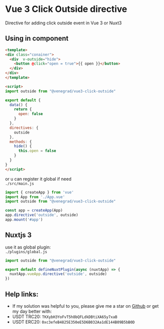 # Vue 3 Click Outside directive

Directive for adding click outside event in Vue 3 or Nuxt3

## Using in component
```html
<template>
<div class="conainer">
  <div  v-outside="hide">
    <button @click="open = true">{{ open }}</button>
  </div>
</div>
</template>

<script>
import outside from "@venegrad/vue3-click-outside"

export default {
  data() {
    return {
      open: false
    }
  },
  directives: {
    outside
  },
  methods: {
    hide() {
      this.open = false
    }
  }
}
</script>
```

or u can register it global if need \
`./src/main.js`
```js
import { createApp } from 'vue'
import App from './App.vue'
import outside from "@venegrad/vue3-click-outside"

const app = createApp(App)
app.directive('outside', outside)
app.mount('#app')
```

## Nuxtjs 3

use it as global plugin: \
`./plugins/global.js`
```js
import outside from "@venegrad/vue3-click-outside"

export default defineNuxtPlugin(async (nuxtApp) => {
  nuxtApp.vueApp.directive('outside', outside)
})
```



## Help links: 
- If my solution was helpful to you, please give me a star on [Github](https://github.com/Venegrad/vue3-click-outside) or get my day better with: 
- USDT TRC20: `TKXybH3YoFvT5h8bQFLdkDBtiXA65y7xaB`
- USDT ERC20: `0xc3efeB4825E350eE5D6B032Aa1dE144B09B5bB0D`
